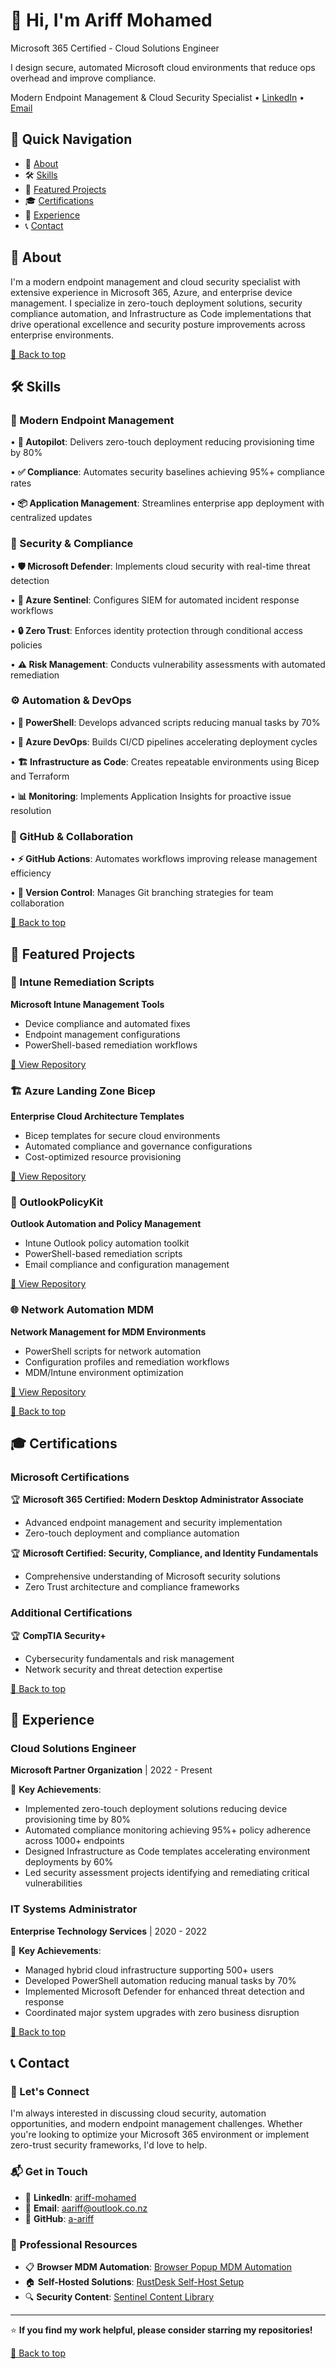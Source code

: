 # 👋 Hi, I'm Ariff Mohamed
Microsoft 365 Certified - Cloud Solutions Engineer
  
I design secure, automated Microsoft cloud environments that reduce ops overhead and improve compliance.
  
Modern Endpoint Management & Cloud Security Specialist
• [LinkedIn](https://www.linkedin.com/in/ariff-mohamed/) • [Email](mailto:aariff@outlook.co.nz)

## 🧭 Quick Navigation
- 👤 [About](#-about)
- 🛠️ [Skills](#%EF%B8%8F-skills)
- 🚀 [Featured Projects](#-featured-projects)
- 🎓 [Certifications](#-certifications)
- 💼 [Experience](#-experience)
- 📞 [Contact](#-contact)

## 📶 About
I'm a modern endpoint management and cloud security specialist with extensive experience in Microsoft 365, Azure, and enterprise device management. I specialize in zero-touch deployment solutions, security compliance automation, and Infrastructure as Code implementations that drive operational excellence and security posture improvements across enterprise environments.

[🔼 Back to top](#-hi-im-ariff-mohamed)

## 🛠️ Skills
### 📱 Modern Endpoint Management
• **🚀 Autopilot**: Delivers zero-touch deployment reducing provisioning time by 80%
  
• **✅ Compliance**: Automates security baselines achieving 95%+ compliance rates
  
• **📦 Application Management**: Streamlines enterprise app deployment with centralized updates

### 🔐 Security & Compliance
• **🛡️ Microsoft Defender**: Implements cloud security with real-time threat detection
  
• **🎯 Azure Sentinel**: Configures SIEM for automated incident response workflows
  
• **🔒 Zero Trust**: Enforces identity protection through conditional access policies
  
• **⚠️ Risk Management**: Conducts vulnerability assessments with automated remediation

### ⚙️ Automation & DevOps
• **💙 PowerShell**: Develops advanced scripts reducing manual tasks by 70%
  
• **🔄 Azure DevOps**: Builds CI/CD pipelines accelerating deployment cycles
  
• **🏗️ Infrastructure as Code**: Creates repeatable environments using Bicep and Terraform
  
• **📊 Monitoring**: Implements Application Insights for proactive issue resolution

### 🐙 GitHub & Collaboration
• **⚡ GitHub Actions**: Automates workflows improving release management efficiency
  
• **📝 Version Control**: Manages Git branching strategies for team collaboration

[🔼 Back to top](#-hi-im-ariff-mohamed)

## 🚀 Featured Projects
### 🔧 Intune Remediation Scripts
**Microsoft Intune Management Tools**
- Device compliance and automated fixes
- Endpoint management configurations
- PowerShell-based remediation workflows

[📂 View Repository](https://github.com/a-ariff/intune-remediation-scripts)

### 🏗️ Azure Landing Zone Bicep
**Enterprise Cloud Architecture Templates**
- Bicep templates for secure cloud environments
- Automated compliance and governance configurations
- Cost-optimized resource provisioning

[📂 View Repository](https://github.com/a-ariff/azure-landing-zone-bicep)

### 📧 OutlookPolicyKit
**Outlook Automation and Policy Management**
- Intune Outlook policy automation toolkit
- PowerShell-based remediation scripts
- Email compliance and configuration management

[📂 View Repository](https://github.com/a-ariff/OutlookPolicyKit)

### 🌐 Network Automation MDM
**Network Management for MDM Environments**
- PowerShell scripts for network automation
- Configuration profiles and remediation workflows
- MDM/Intune environment optimization

[📂 View Repository](https://github.com/a-ariff/Network-automation-MDM)

[🔼 Back to top](#-hi-im-ariff-mohamed)

## 🎓 Certifications
### Microsoft Certifications
🏆 **Microsoft 365 Certified: Modern Desktop Administrator Associate**
- Advanced endpoint management and security implementation
- Zero-touch deployment and compliance automation

🏆 **Microsoft Certified: Security, Compliance, and Identity Fundamentals**
- Comprehensive understanding of Microsoft security solutions
- Zero Trust architecture and compliance frameworks

### Additional Certifications
🏆 **CompTIA Security+**
- Cybersecurity fundamentals and risk management
- Network security and threat detection expertise

[🔼 Back to top](#-hi-im-ariff-mohamed)

## 💼 Experience
### Cloud Solutions Engineer
**Microsoft Partner Organization** | 2022 - Present

🎯 **Key Achievements**:
- Implemented zero-touch deployment solutions reducing device provisioning time by 80%
- Automated compliance monitoring achieving 95%+ policy adherence across 1000+ endpoints
- Designed Infrastructure as Code templates accelerating environment deployments by 60%
- Led security assessment projects identifying and remediating critical vulnerabilities

### IT Systems Administrator
**Enterprise Technology Services** | 2020 - 2022

🎯 **Key Achievements**:
- Managed hybrid cloud infrastructure supporting 500+ users
- Developed PowerShell automation reducing manual tasks by 70%
- Implemented Microsoft Defender for enhanced threat detection and response
- Coordinated major system upgrades with zero business disruption

[🔼 Back to top](#-hi-im-ariff-mohamed)

## 📞 Contact
### 🤝 Let's Connect
I'm always interested in discussing cloud security, automation opportunities, and modern endpoint management challenges. Whether you're looking to optimize your Microsoft 365 environment or implement zero-trust security frameworks, I'd love to help.

### 📬 Get in Touch
- 💼 **LinkedIn**: [ariff-mohamed](https://www.linkedin.com/in/ariff-mohamed/)
- 📧 **Email**: [aariff@outlook.co.nz](mailto:aariff@outlook.co.nz)
- 🐙 **GitHub**: [a-ariff](https://github.com/a-ariff)

### 📄 Professional Resources
- 📋 **Browser MDM Automation**: [Browser Popup MDM Automation](https://github.com/a-ariff/browser-popup-mdm-automation)
- 🏠 **Self-Hosted Solutions**: [RustDesk Self-Host Setup](https://github.com/a-ariff/rustdesk-selfhost)
- 🔍 **Security Content**: [Sentinel Content Library](https://github.com/a-ariff/sentinel-content-library)

---
⭐ **If you find my work helpful, please consider starring my repositories!**

[🔼 Back to top](#-hi-im-ariff-mohamed)
